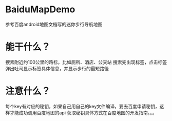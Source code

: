 # BaiduMapDemo
参考百度android地图文档写的迷你步行导航地图
# 能干什么？
搜素附近约100公里的路标，比如厕所、酒店、公交站
搜索完出现标签，点击标签弹出吐司显示标签具体信息，并显示步行的最短路径
# 注意什么？
每个key有对应的秘钥，如果自己用自己的key文件编译，要去百度申请秘钥，这样才能成功调用百度地图的api
获取秘钥具体方式在百度地图的开发指南。。。
